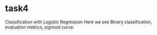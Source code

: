 # task4
Classification with Logistic Regression
Here we see Binary classification, evaluation metrics, sigmoid curve.
